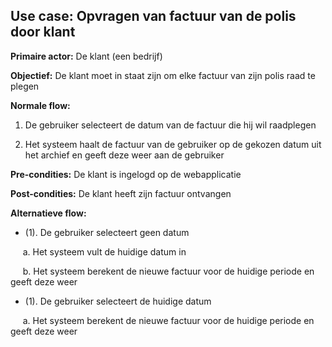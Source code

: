 ## Use case: Opvragen van factuur van de polis door klant

**Primaire actor:** De klant (een bedrijf)

**Objectief:** De klant moet in staat zijn om elke factuur van zijn polis raad te plegen

**Normale flow:**


1. De gebruiker selecteert de datum van de factuur die hij wil raadplegen

2. Het systeem haalt de factuur van de gebruiker op de gekozen datum uit het archief en geeft deze weer aan de gebruiker


**Pre-condities:** De klant is ingelogd op de webapplicatie

**Post-condities:** De klant heeft zijn factuur ontvangen 

**Alternatieve flow:**
* (1). De gebruiker selecteert geen datum

&nbsp;&nbsp;&nbsp;&nbsp; a. Het systeem vult de huidige datum in

&nbsp;&nbsp;&nbsp;&nbsp; b. Het systeem berekent de nieuwe factuur voor de huidige periode en geeft deze weer

* (1). De gebruiker selecteert de huidige datum

&nbsp;&nbsp;&nbsp;&nbsp; a. Het systeem berekent de nieuwe factuur voor de huidige periode en geeft deze weer
